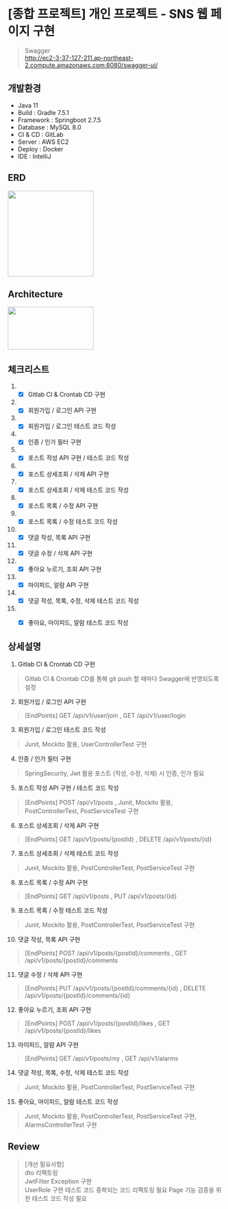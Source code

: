 # [종합 프로젝트] 개인 프로젝트 - SNS 웹 페이지 구현<br>

>Swagger<br>
http://ec2-3-37-127-211.ap-northeast-2.compute.amazonaws.com:8080/swagger-ui/

## 개발환경<br>
- Java 11
- Build : Gradle 7.5.1
- Framework : Springboot 2.7.5
- Database : MySQL 8.0
- CI & CD : GitLab
- Server : AWS EC2
- Deploy : Docker
- IDE : IntelliJ

## ERD<br>
<img src="/uploads/3ee4feca73f2d59582c0a8ae9ac010d5/erd.png" width="200" height="200" />

## Architecture<br>
<img src="/uploads/fc497eec3de47ac663462dbb7bb79de4/아키텍처.png" width="200" height="100" />


## 체크리스트
1. -[x] Gitlab CI & Crontab CD 구현
2. -[x] 회원가입 / 로그인 API 구현
3. -[x] 회원가입 / 로그인 테스트 코드 작성
4. -[x] 인증 / 인가 필터 구현
5. -[x] 포스트 작성 API 구현 / 테스트 코드 작성
6. -[x] 포스트 상세조회 / 삭제 API 구현
7. -[x] 포스트 상세조회 / 삭제 테스트 코드 작성
8. -[x] 포스트 목록 / 수정 API 구현
9. -[x] 포스트 목록 / 수정 테스트 코드 작성
10. -[x] 댓글 작성, 목록 API 구현
11. -[x] 댓글 수정 / 삭제 API 구현
12. -[x] 좋아요 누르기, 조회 API 구현
13. -[x] 마이피드, 알람 API 구현
14. -[x] 댓글 작성, 목록, 수정, 삭제 테스트 코드 작성
15. -[x] 좋아요, 마이피드, 알람 테스트 코드 작성



## 상세설명
1. Gitlab CI & Crontab CD 구현
> Gitlab CI & Crontab CD를 통해 git push 할 때마다 Swagger에 반영되도록 설정
2. 회원가입 / 로그인 API 구현
> [EndPoints] GET /api/v1/user/join , GET /api/v1/user/login<br>
3. 회원가입 / 로그인 테스트 코드 작성
>  Junit, Mockito 활용, UserControllerTest 구현
4. 인증 / 인가 필터 구현
> SpringSecurity, Jwt 활용 포스트 (작성, 수정, 삭제) 시 인증, 인가 필요
5. 포스트 작성 API 구현 / 테스트 코드 작성
> [EndPoints] POST /api/v1/posts , Junit, Mockito 활용, PostControllerTest, PostServiceTest 구현
6. 포스트 상세조회 / 삭제 API 구현
>[EndPoints] GET /api/v1/posts/{postId} , DELETE /api/v1/posts/{id}<br>
7. 포스트 상세조회 / 삭제 테스트 코드 작성
> Junit, Mockito 활용, PostControllerTest, PostServiceTest 구현
8. 포스트 목록 / 수정 API 구현
>[EndPoints] GET /api/v1/posts , PUT /api/v1/posts/{id}<br>
9. 포스트 목록 / 수정 테스트 코드 작성
> Junit, Mockito 활용, PostControllerTest, PostServiceTest 구현
10. 댓글 작성, 목록 API 구현
>[EndPoints] POST /api/v1/posts/{postId}/comments , GET /api/v1/posts/{postId}/comments
11. 댓글 수정 / 삭제 API 구현
>[EndPoints] PUT /api/v1/posts/{postId}/comments/{id} , DELETE /api/v1/posts/{postId}/comments/{id}  
12. 좋아요 누르기, 조회 API 구현
>[EndPoints] POST /api/v1/posts/{postId}/likes ,  GET /api/v1/posts/{postId}/likes
13. 마이피드, 알람 API 구현
>[EndPoints] GET /api/v1/posts/my , GET /api/v1/alarms
14. 댓글 작성, 목록, 수정, 삭제 테스트 코드 작성
> Junit, Mockito 활용, PostControllerTest, PostServiceTest 구현
15. 좋아요, 마이피드, 알람 테스트 코드 작성 
> Junit, Mockito 활용, PostControllerTest, PostServiceTest 구현, AlarmsControllerTest 구현

## Review
> [개선 필요사항]<br>
> dto 리팩토링<br>
> JwtFilter Exception 구현 <br>
> UserRole 구현
> 테스트 코드 중복되는 코드 리팩토링 필요
> Page 기능 검증을 위한 테스트 코드 작성 필요





